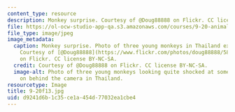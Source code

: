 ```yaml
---
content_type: resource
description: Monkey surprise. Courtesy of @Doug88888 on Flickr. CC license BY-NC-SA.
file: https://ol-ocw-studio-app-qa.s3.amazonaws.com/courses/9-20-animal-behavior-fall-2013/d9241d6b1c35ce1a454d77032ea1cbe4_9-20f13.jpg
file_type: image/jpeg
image_metadata:
  caption: Monkey surprise. Photo of three young monkeys in Thailand expressing surprise.
    Courtesy of [@Doug88888](https://www.flickr.com/photos/doug88888/5888927678/)
    on Flickr. CC license BY-NC-SA.
  credit: Courtesy of @Doug88888 on Flickr. CC license BY-NC-SA.
  image-alt: Photo of three young monkeys looking quite shocked at something going
    on behind the camera in Thailand.
resourcetype: Image
title: 9-20f13.jpg
uid: d9241d6b-1c35-ce1a-454d-77032ea1cbe4
---
```

